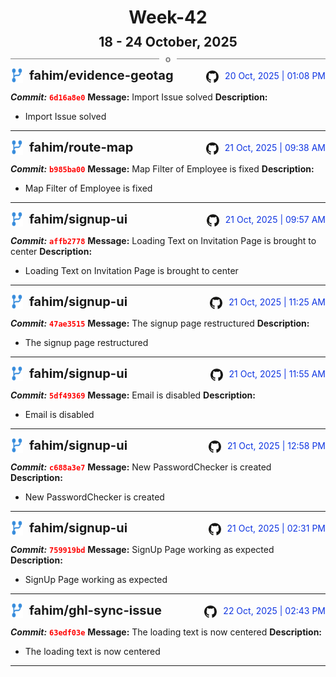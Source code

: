 <h1 style="text-align:center; margin-bottom:10px">Week-42</h1>
<h2 style="text-align:center; margin:0px">18 - 24 October, 2025</h2>
<div style="display: flex; align-items: center; justify-content: center;">
  <hr style="flex: 1; background-color: gray;" />
  <span style="padding: 0 10px;font-weight:bold; color:gray">o</span>
  <hr style="flex: 1; background-color: gray;" />
</div>

<div style="display: flex; justify-content: space-between; align-items:end;">
  <div style="display:flex">
      <img src="../assets/branch.svg" alt="GitHub Logo"  style="width:20px; margin:0 10px 0 0">
      <h3 style="margin: 0; padding:0; font-weight: bold; font-size:20px;">fahim/evidence-geotag</h3>
  </div>
  <div style="display:flex">
  <img src="../assets/github.svg" alt="GitHub Logo" style="width:20px">
    <span style="color:rgb(16, 54, 226); text-align: right; margin:0 0 0 10px; padding:0px;">20 Oct, 2025 | 01:08 PM</span>
  </div>
</div>

**_Commit:_** <code style="color: red; font-weight: bold;">6d16a8e0</code>
**Message:** Import Issue solved
**Description:**
- Import Issue solved
---
<div style="display: flex; justify-content: space-between; align-items:end;">
  <div style="display:flex">
      <img src="../assets/branch.svg" alt="GitHub Logo"  style="width:20px; margin:0 10px 0 0">
      <h3 style="margin: 0; padding:0; font-weight: bold; font-size:20px;">fahim/route-map</h3>
  </div>
  <div style="display:flex">
  <img src="../assets/github.svg" alt="GitHub Logo" style="width:20px">
    <span style="color:rgb(16, 54, 226); text-align: right; margin:0 0 0 10px; padding:0px;">21 Oct, 2025 | 09:38 AM</span>
  </div>
</div>

**_Commit:_** <code style="color: red; font-weight: bold;">b985ba00</code>
**Message:** Map Filter of Employee is fixed
**Description:**
- Map Filter of Employee is fixed
---
<div style="display: flex; justify-content: space-between; align-items:end;">
  <div style="display:flex">
      <img src="../assets/branch.svg" alt="GitHub Logo"  style="width:20px; margin:0 10px 0 0">
      <h3 style="margin: 0; padding:0; font-weight: bold; font-size:20px;">fahim/signup-ui</h3>
  </div>
  <div style="display:flex">
  <img src="../assets/github.svg" alt="GitHub Logo" style="width:20px">
    <span style="color:rgb(16, 54, 226); text-align: right; margin:0 0 0 10px; padding:0px;">21 Oct, 2025 | 09:57 AM</span>
  </div>
</div>

**_Commit:_** <code style="color: red; font-weight: bold;">affb2778</code>
**Message:** Loading Text on Invitation Page is brought to center
**Description:**
- Loading Text on Invitation Page is brought to center
---
<div style="display: flex; justify-content: space-between; align-items:end;">
  <div style="display:flex">
      <img src="../assets/branch.svg" alt="GitHub Logo"  style="width:20px; margin:0 10px 0 0">
      <h3 style="margin: 0; padding:0; font-weight: bold; font-size:20px;">fahim/signup-ui</h3>
  </div>
  <div style="display:flex">
  <img src="../assets/github.svg" alt="GitHub Logo" style="width:20px">
    <span style="color:rgb(16, 54, 226); text-align: right; margin:0 0 0 10px; padding:0px;">21 Oct, 2025 | 11:25 AM</span>
  </div>
</div>

**_Commit:_** <code style="color: red; font-weight: bold;">47ae3515</code>
**Message:** The signup page restructured
**Description:**
- The signup page restructured
---
<div style="display: flex; justify-content: space-between; align-items:end;">
  <div style="display:flex">
      <img src="../assets/branch.svg" alt="GitHub Logo"  style="width:20px; margin:0 10px 0 0">
      <h3 style="margin: 0; padding:0; font-weight: bold; font-size:20px;">fahim/signup-ui</h3>
  </div>
  <div style="display:flex">
  <img src="../assets/github.svg" alt="GitHub Logo" style="width:20px">
    <span style="color:rgb(16, 54, 226); text-align: right; margin:0 0 0 10px; padding:0px;">21 Oct, 2025 | 11:55 AM</span>
  </div>
</div>

**_Commit:_** <code style="color: red; font-weight: bold;">5df49369</code>
**Message:** Email is disabled
**Description:**
- Email is disabled
---
<div style="display: flex; justify-content: space-between; align-items:end;">
  <div style="display:flex">
      <img src="../assets/branch.svg" alt="GitHub Logo"  style="width:20px; margin:0 10px 0 0">
      <h3 style="margin: 0; padding:0; font-weight: bold; font-size:20px;">fahim/signup-ui</h3>
  </div>
  <div style="display:flex">
  <img src="../assets/github.svg" alt="GitHub Logo" style="width:20px">
    <span style="color:rgb(16, 54, 226); text-align: right; margin:0 0 0 10px; padding:0px;">21 Oct, 2025 | 12:58 PM</span>
  </div>
</div>

**_Commit:_** <code style="color: red; font-weight: bold;">c688a3e7</code>
**Message:** New PasswordChecker is created
**Description:**
- New PasswordChecker is created
---
<div style="display: flex; justify-content: space-between; align-items:end;">
  <div style="display:flex">
      <img src="../assets/branch.svg" alt="GitHub Logo"  style="width:20px; margin:0 10px 0 0">
      <h3 style="margin: 0; padding:0; font-weight: bold; font-size:20px;">fahim/signup-ui</h3>
  </div>
  <div style="display:flex">
  <img src="../assets/github.svg" alt="GitHub Logo" style="width:20px">
    <span style="color:rgb(16, 54, 226); text-align: right; margin:0 0 0 10px; padding:0px;">21 Oct, 2025 | 02:31 PM</span>
  </div>
</div>

**_Commit:_** <code style="color: red; font-weight: bold;">759919bd</code>
**Message:** SignUp Page working as expected
**Description:**
- SignUp Page working as expected
---
<div style="display: flex; justify-content: space-between; align-items:end;">
  <div style="display:flex">
      <img src="../assets/branch.svg" alt="GitHub Logo"  style="width:20px; margin:0 10px 0 0">
      <h3 style="margin: 0; padding:0; font-weight: bold; font-size:20px;">fahim/ghl-sync-issue</h3>
  </div>
  <div style="display:flex">
  <img src="../assets/github.svg" alt="GitHub Logo" style="width:20px">
    <span style="color:rgb(16, 54, 226); text-align: right; margin:0 0 0 10px; padding:0px;">22 Oct, 2025 | 02:43 PM</span>
  </div>
</div>

**_Commit:_** <code style="color: red; font-weight: bold;">63edf03e</code>
**Message:** The loading text is now centered
**Description:**
- The loading text is now centered
---
